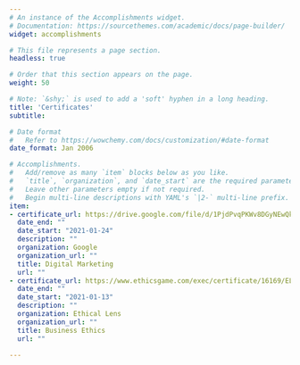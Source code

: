 ```yaml
---
# An instance of the Accomplishments widget.
# Documentation: https://sourcethemes.com/academic/docs/page-builder/
widget: accomplishments

# This file represents a page section.
headless: true

# Order that this section appears on the page.
weight: 50

# Note: `&shy;` is used to add a 'soft' hyphen in a long heading.
title: 'Certificates'
subtitle:

# Date format
#   Refer to https://wowchemy.com/docs/customization/#date-format
date_format: Jan 2006

# Accomplishments.
#   Add/remove as many `item` blocks below as you like.
#   `title`, `organization`, and `date_start` are the required parameters.
#   Leave other parameters empty if not required.
#   Begin multi-line descriptions with YAML's `|2-` multi-line prefix.
item:
- certificate_url: https://drive.google.com/file/d/1PjdPvqPKWv8DGyNEwQkaU8ZgACj_Y1q7/view
  date_end: ""
  date_start: "2021-01-24"
  description: ""
  organization: Google
  organization_url: ""
  title: Digital Marketing
  url: ""
- certificate_url: https://www.ethicsgame.com/exec/certificate/16169/ELI?email=grewala2@msu.edu
  date_end: ""
  date_start: "2021-01-13"
  description: ""
  organization: Ethical Lens
  organization_url: ""
  title: Business Ethics
  url: ""

---
```

